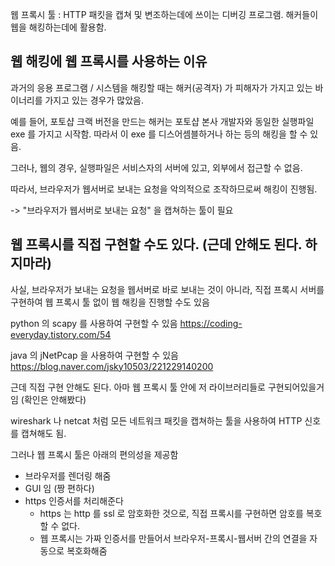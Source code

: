 웹 프록시 툴 : HTTP 패킷을 캡쳐 및 변조하는데에 쓰이는 디버깅 프로그램. 
해커들이 웹을 해킹하는데에 활용함.

## 웹 해킹에 웹 프록시를 사용하는 이유
과거의 응용 프로그램 / 시스템을 해킹할 때는 해커(공격자) 가 피해자가 가지고 있는 바이너리를 가지고 있는 경우가 많았음.

예를 들어, 포토샵 크랙 버전을 만드는 해커는 포토샵 본사 개발자와 동일한 실행파일 exe 를 가지고 시작함. 따라서 이 exe 를 디스어셈블하거나 하는 등의 해킹을 할 수 있음.

그러나, 웹의 경우, 실행파일은 서비스자의 서버에 있고, 외부에서 접근할 수 없음.

따라서, 브라우저가 웹서버로 보내는 요청을 악의적으로 조작하므로써 해킹이 진행됨.

-> "브라우저가 웹서버로 보내는 요청" 을 캡쳐하는 툴이 필요

## 웹 프록시를 직접 구현할 수도 있다. (근데 안해도 된다. 하지마라)
사실, 브라우저가 보내는 요청을 웹서버로 바로 보내는 것이 아니라, 직접 프록시 서버를 구현하여 웹 프록시 툴 없이 웹 해킹을 진행할 수도 있음

python 의 scapy 를 사용하여 구현할 수 있음
https://coding-everyday.tistory.com/54

java 의 jNetPcap 을 사용하여 구현할 수 있음
https://blog.naver.com/jsky10503/221229140200

근데 직접 구현 안해도 된다. 아마 웹 프록시 툴 안에 저 라이브러리들로 구현되어있을거임 (확인은 안해봤다)

wireshark 나 netcat 처럼 모든 네트워크 패킷을 캡쳐하는 툴을 사용하여 HTTP 신호를 캡쳐해도 됨.

그러나 웹 프록시 툴은 아래의 편의성을 제공함
- 브라우저를 렌더링 해줌
- GUI 임 (짱 편하다)
-  https 인증서를 처리해준다
	- https 는 http 를 ssl 로 암호화한 것으로, 직접 프록시를 구현하면 암호를 복호할 수 없다.
	- 웹 프록시는 가짜 인증서를 만들어서 브라우저-프록시-웹서버 간의 연결을 자동으로 복호화해줌
